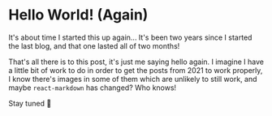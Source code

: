 [//]: # (Back to Business)
[//]: # (12/08/2023)
# Hello World! (Again)
It's about time I started this up again... It's been two years since I started the last blog, and that one lasted all of two months!

That's all there is to this post, it's just me saying hello again. I imagine I have a little bit of work to do in order to get the posts from 2021 to work properly, I know there's images in some of them which are unlikely to still work, and maybe `react-markdown` has changed? Who knows!

Stay tuned 🙂